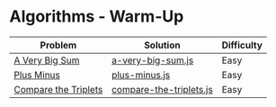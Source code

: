 # Algorithms - Warm-Up

|Problem|Solution|Difficulty|
|---|---|---|
|[A Very Big Sum](https://www.hackerrank.com/challenges/a-very-big-sum)|[a-very-big-sum.js](https://github.com/gianpaneda/algorithm-solutions/blob/master/hackerrank/Warm-Up/a-very-big-sum.js)|Easy|
|[Plus Minus](https://www.hackerrank.com/challenges/plus-minus)|[plus-minus.js](https://github.com/gianpaneda/algorithm-solutions/blob/master/hackerrank/Warm-Up/plus-minus)|Easy|
|[Compare the Triplets](https://www.hackerrank.com/challenges/compare-the-triplets)|[compare-the-triplets.js](https://github.com/gianpaneda/js-algorithm-solutions/blob/master/hackerrank/Warm-Up/compare-the-triplets.js)|Easy|
